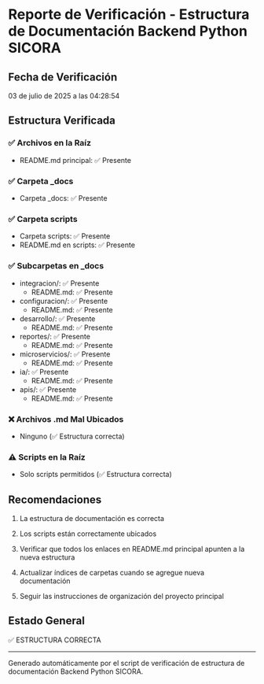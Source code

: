 # Reporte de Verificación - Estructura de Documentación Backend Python SICORA

## Fecha de Verificación
03 de julio de 2025 a las 04:28:54

## Estructura Verificada

### ✅ Archivos en la Raíz
- README.md principal: ✅ Presente

### ✅ Carpeta _docs
- Carpeta _docs: ✅ Presente

### ✅ Carpeta scripts
- Carpeta scripts: ✅ Presente
- README.md en scripts: ✅ Presente

### ✅ Subcarpetas en _docs
- integracion/: ✅ Presente
  - README.md: ✅ Presente
- configuracion/: ✅ Presente
  - README.md: ✅ Presente
- desarrollo/: ✅ Presente
  - README.md: ✅ Presente
- reportes/: ✅ Presente
  - README.md: ✅ Presente
- microservicios/: ✅ Presente
  - README.md: ✅ Presente
- ia/: ✅ Presente
  - README.md: ✅ Presente
- apis/: ✅ Presente
  - README.md: ✅ Presente

### ❌ Archivos .md Mal Ubicados
- Ninguno (✅ Estructura correcta)

### ⚠️ Scripts en la Raíz
- Solo scripts permitidos (✅ Estructura correcta)

## Recomendaciones

1. La estructura de documentación es correcta

2. Los scripts están correctamente ubicados

3. Verificar que todos los enlaces en README.md principal apunten a la nueva estructura
4. Actualizar índices de carpetas cuando se agregue nueva documentación
5. Seguir las instrucciones de organización del proyecto principal

## Estado General
✅ ESTRUCTURA CORRECTA

---
Generado automáticamente por el script de verificación de estructura de documentación Backend Python SICORA.

